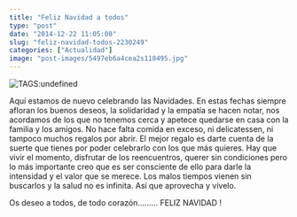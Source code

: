```yaml
---
title: "Feliz Navidad a todos"
type: "post"
date: "2014-12-22 11:05:00"
slug: "feliz-navidad-todos-2230249"
categories: ["Actualidad"]
image: "post-images/5497eb6a4cea2s118495.jpg"
---
```


 ![ TAGS:undefined](post-images/5497eb6a4cea2s118495.jpg)

 Aquí estamos de nuevo celebrando las Navidades. En estas fechas siempre afloran los buenos deseos, la solidaridad y la empatía se hacen notar, nos acordamos de los que no tenemos cerca y apetece quedarse en casa con la familia y los amigos. No hace falta comida en exceso, ni delicatessen, ni tampoco muchos regalos por abrir. El mejor regalo es darte cuenta de la suerte que tienes por poder celebrarlo con los que más quieres. Hay que vivir el momento, disfrutar de los reencuentros, querer sin condiciones pero lo más importante creo que es ser consciente de ello para darle la intensidad y el valor que se merece. Los malos tiempos vienen sin buscarlos y la salud no es infinita. Así que aprovecha y vívelo.

 Os deseo a todos, de todo corazón......... FELIZ NAVIDAD !